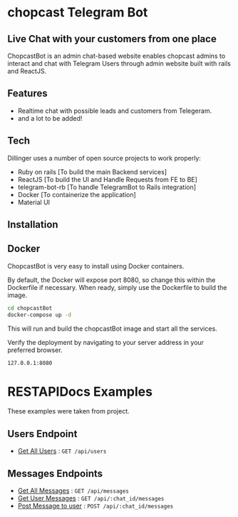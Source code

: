 # chopcast Telegram Bot
## Live Chat with your customers from one place 

ChopcastBot is an admin chat-based website enables chopcast admins to interact and chat with Telegram Users through admin website built with rails and ReactJS.

## Features

- Realtime chat with possible leads and customers from Telegeram.
- and a lot to be added!


## Tech

Dillinger uses a number of open source projects to work properly:

- Ruby on rails [To build the main Backend services]
- ReactJS [To build the UI and Handle Requests from FE to BE]
- telegram-bot-rb [To handle TelegramBot to Rails integration]
- Docker [To containerize the application]
- Material UI 


## Installation

## Docker

ChopcastBot is very easy to install using Docker containers.

By default, the Docker will expose port 8080, so change this within the
Dockerfile if necessary. When ready, simply use the Dockerfile to
build the image.

```sh
cd chopcastBot
docker-compose up -d
```

This will run and build the chopcastBot image and start all the services.

Verify the deployment by navigating to your server address in
your preferred browser.

```sh
127.0.0.1:8080
```
# RESTAPIDocs Examples

These examples were taken from project.


## Users Endpoint

* [Get All Users](readme/GetUsers.md) : `GET /api/users`

## Messages Endpoints

* [Get All Messages](readme/GetAllMessages.md) : `GET /api/messages`
* [Get User Messages](readme/GetUserMessages.md) : `GET /api/:chat_id/messages`
* [Post Message to user](readme/PostMessages.md) : `POST /api/:chat_id/messages`
